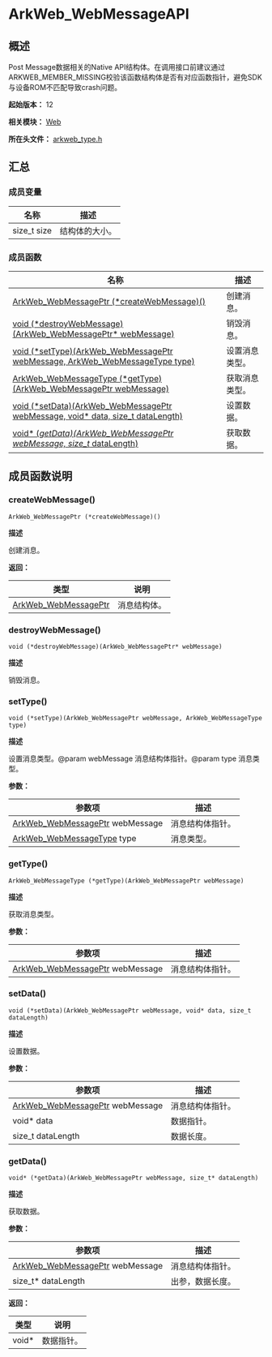 # ArkWeb_WebMessageAPI
<!--Kit: ArkWeb-->
<!--Subsystem: Web-->
<!--Owner: @aohui-->
<!--Designer: @yaomingliu-->
<!--Tester: @ghiker-->
<!--Adviser: @HelloCrease-->


## 概述

Post Message数据相关的Native API结构体。在调用接口前建议通过ARKWEB_MEMBER_MISSING校验该函数结构体是否有对应函数指针，避免SDK与设备ROM不匹配导致crash问题。

**起始版本：** 12

**相关模块：** [Web](capi-web.md)

**所在头文件：** [arkweb_type.h](capi-arkweb-type-h.md)

## 汇总

### 成员变量

| 名称 | 描述 |
| -- | -- |
| size_t size | 结构体的大小。 |


### 成员函数

| 名称                                                                                           | 描述                                                                     |
|----------------------------------------------------------------------------------------------|------------------------------------------------------------------------|
| [ArkWeb_WebMessagePtr (\*createWebMessage)()](#createwebmessage)                             | 创建消息。                                                    |
| [void (\*destroyWebMessage)(ArkWeb_WebMessagePtr* webMessage)](#destroywebmessage)           | 销毁消息。                                        |
| [void (\*setType)(ArkWeb_WebMessagePtr webMessage, ArkWeb_WebMessageType type)](#settype)    | 设置消息类型。                     |
| [ArkWeb_WebMessageType (\*getType)(ArkWeb_WebMessagePtr webMessage)](#gettype)               | 获取消息类型。                         |
| [void (\*setData)(ArkWeb_WebMessagePtr webMessage, void* data, size_t dataLength)](#setdata) | 设置数据。 |
| [void* (*getData)(ArkWeb_WebMessagePtr webMessage, size_t* dataLength)](#getdata)            | 获取数据。                                                                  |

## 成员函数说明

### createWebMessage()

```
ArkWeb_WebMessagePtr (*createWebMessage)()
```

**描述**

创建消息。

**返回：**

| 类型                       | 说明 |
|--------------------------|----|
| [ArkWeb_WebMessagePtr](capi-web-arkweb-webmessage8h.md) | 消息结构体。   |

### destroyWebMessage()

```
void (*destroyWebMessage)(ArkWeb_WebMessagePtr* webMessage)
```

**描述**

销毁消息。

### setType()

```
void (*setType)(ArkWeb_WebMessagePtr webMessage, ArkWeb_WebMessageType type)
```

**描述**

设置消息类型。@param webMessage 消息结构体指针。@param type 消息类型。

**参数：**

| 参数项                                                                       | 描述 |
|---------------------------------------------------------------------------|----|
| [ArkWeb_WebMessagePtr](capi-web-arkweb-webmessage8h.md) webMessage            | 消息结构体指针。   |
| [ArkWeb_WebMessageType](capi-arkweb-type-h.md#arkweb_webmessagetype) type | 消息类型。   |

### getType()

```
ArkWeb_WebMessageType (*getType)(ArkWeb_WebMessagePtr webMessage)
```

**描述**

获取消息类型。

**参数：**

| 参数项                                 | 描述 |
|-------------------------------------|----|
| [ArkWeb_WebMessagePtr](capi-web-arkweb-webmessage8h.md) webMessage | 消息结构体指针。   |

### setData()

```
void (*setData)(ArkWeb_WebMessagePtr webMessage, void* data, size_t dataLength)
```

**描述**

设置数据。

**参数：**

| 参数项                                                            | 描述       |
|----------------------------------------------------------------|----------|
| [ArkWeb_WebMessagePtr](capi-web-arkweb-webmessage8h.md) webMessage | 消息结构体指针。 |
|  void* data                                                              | 数据指针。         |
|  size_t dataLength                                                              | 数据长度。         |


### getData()

```
void* (*getData)(ArkWeb_WebMessagePtr webMessage, size_t* dataLength)
```

**描述**

获取数据。

**参数：**

| 参数项                  | 描述       |
|----------------------|----------|
| [ArkWeb_WebMessagePtr](capi-web-arkweb-webmessage8h.md) webMessage | 消息结构体指针。 |
| size_t* dataLength   | 出参，数据长度。         |

**返回：**

| 类型 | 说明    |
|----|-------|
| void*   | 数据指针。 |